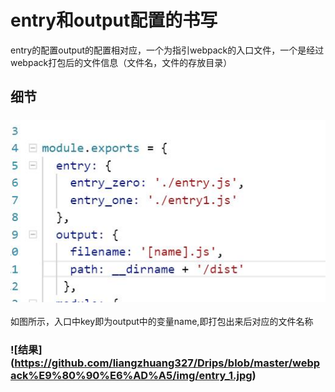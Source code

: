# entry和output配置的书写
entry的配置output的配置相对应，一个为指引webpack的入口文件，一个是经过webpack打包后的文件信息（文件名，文件的存放目录）
## 细节
### ![配置](https://github.com/liangzhuang327/Drips/blob/master/webpack%E9%80%90%E6%AD%A5/img/entry_1.jpg) <br>
如图所示，入口中key即为output中的变量name,即打包出来后对应的文件名称
### ![结果] (https://github.com/liangzhuang327/Drips/blob/master/webpack%E9%80%90%E6%AD%A5/img/entry_1.jpg)